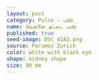 ```yaml
---
layout: post
category: Pulse - பயிர்
name: வெள்ளை தட்டை பயிர்
published: true
seed-image: DSC_4183.png
source: Paramez Zurich
color: white with black eye
shape: kidney shape
size: 90 mm
---
```




<!--more-->
